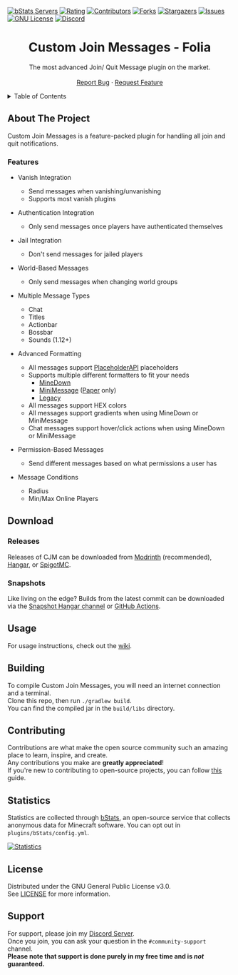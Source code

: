 [![bStats Servers][bstats-servers-shield]][bstats-url]
[![Rating][spigot-rating-shield]][spigot-url]
[![Contributors][contributors-shield]][contributors-url]
[![Forks][forks-shield]][forks-url]
[![Stargazers][stars-shield]][stars-url]
[![Issues][issues-shield]][issues-url]
[![GNU License][license-shield]][license-url]
[![Discord][discord-shield]][discord-url]




<!-- PROJECT LOGO -->
<div align="center">
  <h1>Custom Join Messages - Folia</h1>
  <p>
    The most advanced Join/ Quit Message plugin on the market.
    <br />
    <br />
    <a href="https://github.com/Insprill/Custom-Join-Messages/issues">Report Bug</a>
    ·
    <a href="https://github.com/Insprill/Custom-Join-Messages/issues">Request Feature</a>
  </p>
</div>




<!-- TABLE OF CONTENTS -->
<details>
  <summary>Table of Contents</summary>
  <ol>
    <li><a href="#about-the-project">About The Project</a></li>
    <li>
      <a href="#download">Download</a>
      <ul>
        <li><a href="#releases">Releases</a></li>
        <li><a href="#snapshots">Snapshots</a></li>
      </ul>
    </li>
    <li><a href="#usage">Usage</a></li>
    <li><a href="#building">Building</a></li>
    <li><a href="#contributing">Contributing</a></li>
    <li><a href="#license">License</a></li>
    <li><a href="#contact">Support</a></li>
  </ol>
</details>




<!-- ABOUT THE PROJECT -->
## About The Project

Custom Join Messages is a feature-packed plugin for handling all join and quit notifications.

### Features

* Vanish Integration
    * Send messages when vanishing/unvanishing
    * Supports most vanish plugins

* Authentication Integration
    * Only send messages once players have authenticated themselves

* Jail Integration
    * Don't send messages for jailed players

* World-Based Messages
    * Only send messages when changing world groups

* Multiple Message Types
    * Chat
    * Titles
    * Actionbar
    * Bossbar
    * Sounds (1.12+)

* Advanced Formatting
    * All messages support [PlaceholderAPI](https://www.spigotmc.org/resources/6245/) placeholders
    * Supports multiple different formatters to fit your needs
        * [MineDown](https://github.com/Phoenix616/MineDown)
        * [MiniMessage](https://docs.adventure.kyori.net/minimessage/index.html) ([Paper](https://papermc.io/) only)
        * [Legacy](https://minecraft.wiki/w/Formatting_codes)
    * All messages support HEX colors
    * All messages support gradients when using MineDown or MiniMessage
    * Chat messages support hover/click actions when using MineDown or MiniMessage

* Permission-Based Messages
    * Send different messages based on what permissions a user has

* Message Conditions
    * Radius
    * Min/Max Online Players




<!-- DOWNLOAD -->
## Download
### Releases
Releases of CJM can be downloaded from [Modrinth][modrinth-url] (recommended), [Hangar][hangar-url], or [SpigotMC][spigot-url].

### Snapshots
Like living on the edge?
Builds from the latest commit can be downloaded via the [Snapshot Hangar channel][hangar-versions-url] or [GitHub Actions][github-actions-url].




<!-- USAGE -->
## Usage

For usage instructions, check out the [wiki](https://cjm.insprill.net/).




<!-- BUILDING -->
## Building

To compile Custom Join Messages, you will need an internet connection and a terminal.  
Clone this repo, then run `./gradlew build`.  
You can find the compiled jar in the `build/libs` directory.




<!-- CONTRIBUTING -->
## Contributing

Contributions are what make the open source community such an amazing place to learn, inspire, and create.  
Any contributions you make are **greatly appreciated**!  
If you're new to contributing to open-source projects, you can follow [this](https://docs.github.com/en/get-started/quickstart/contributing-to-projects) guide.




<!-- Statistics -->
## Statistics

Statistics are collected through [bStats][bstats-url],
an open-source service that collects anonymous data for Minecraft software. You can opt out in `plugins/bStats/config.yml`.

[![Statistics](https://bstats.org/signatures/bukkit/Custom%20Join%20Messages.svg)][bstats-url]




<!-- LICENSE -->
## License

Distributed under the GNU General Public License v3.0.  
See [LICENSE][license-url] for more information.




<!-- SUPPORT -->
## Support

For support, please join my [Discord Server][discord-url].  
Once you join, you can ask your question in the `#community-support` channel.  
**Please note that support is done purely in my free time and is *not* guaranteed.**




<!-- MARKDOWN LINKS & IMAGES -->
<!-- https://www.markdownguide.org/basic-syntax/#reference-style-links -->
[bstats-servers-svg]: https://bstats.org/signatures/bukkit/Custom%20Join%20Messages.svg
[bstats-servers-shield]: https://img.shields.io/bstats/servers/6346.svg?style=for-the-badge
[bstats-url]: https://bstats.org/plugin/bukkit/Custom%20Join%20Messages/6346
[spigot-rating-shield]: https://img.shields.io/spiget/rating/71608.svg?style=for-the-badge
[github-actions-url]: https://nightly.link/Insprill/custom-join-messages/workflows/gradle/develop
[hangar-url]: https://hangar.papermc.io/Insprill/Custom-Join-Messages
[hangar-versions-url]: https://hangar.papermc.io/Insprill/Custom-Join-Messages/versions
[modrinth-url]: https://modrinth.com/plugin/custom-join-messages
[spigot-url]: https://www.spigotmc.org/resources/71608
[contributors-shield]: https://img.shields.io/github/contributors/Insprill/Custom-Join-Messages.svg?style=for-the-badge
[contributors-url]: https://github.com/Insprill/Custom-Join-Messages/graphs/contributors
[forks-shield]: https://img.shields.io/github/forks/Insprill/Custom-Join-Messages.svg?style=for-the-badge
[forks-url]: https://github.com/Insprill/Custom-Join-Messages/network/members
[stars-shield]: https://img.shields.io/github/stars/Insprill/Custom-Join-Messages.svg?style=for-the-badge
[stars-url]: https://github.com/Insprill/Custom-Join-Messages/stargazers
[issues-shield]: https://img.shields.io/github/issues/Insprill/Custom-Join-Messages.svg?style=for-the-badge
[issues-url]: https://github.com/Insprill/Custom-Join-Messages/issues
[license-shield]: https://img.shields.io/github/license/Insprill/Custom-Join-Messages.svg?style=for-the-badge
[license-url]: https://github.com/Insprill/Custom-Join-Messages/blob/master/LICENSE
[discord-shield]: https://img.shields.io/discord/626995215558901771?color=%235663F7&label=Discord&style=for-the-badge
[discord-url]: https://discord.gg/SH7VyYtuC2
